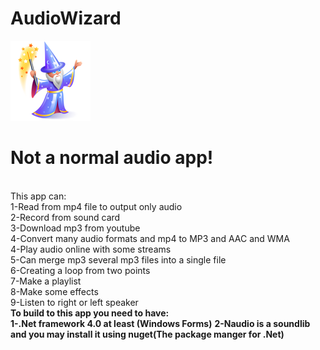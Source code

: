 # AudioWizard
<img src="images/wizard-icon.png" />
<br>
<h1>Not a normal audio app!</h1>
<br>
This app can:
<br>
1-Read from mp4 file to output only audio
<br>
2-Record from sound card
<br>
3-Download mp3 from youtube
<br>
4-Convert many audio formats and mp4 to MP3 and AAC and WMA
<br>
4-Play audio online with some streams
<br>
5-Can merge mp3 several mp3 files into a single file
<br>
6-Creating a loop from two points
<br>
7-Make a playlist
<br>
8-Make some effects
<br>
9-Listen to right or left speaker
<br>
<b>To build to this app you need to have:</b>
<br>
<b>1-.Net framework 4.0 at least (Windows Forms)</b>
<b>2-Naudio is a soundlib and you may install it using nuget(The package manger for .Net)</b>

